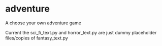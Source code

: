 adventure
=========

A choose your own adventure game

Current the sci_fi_text.py and horror_text.py are just dummy placeholder files/copies of fantasy_text.py
